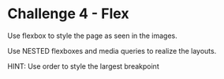 # Challenge 4 - Flex

Use flexbox to style the page as seen in the images. 

Use NESTED flexboxes and media queries to realize the layouts. 

HINT: Use order to style the largest breakpoint


